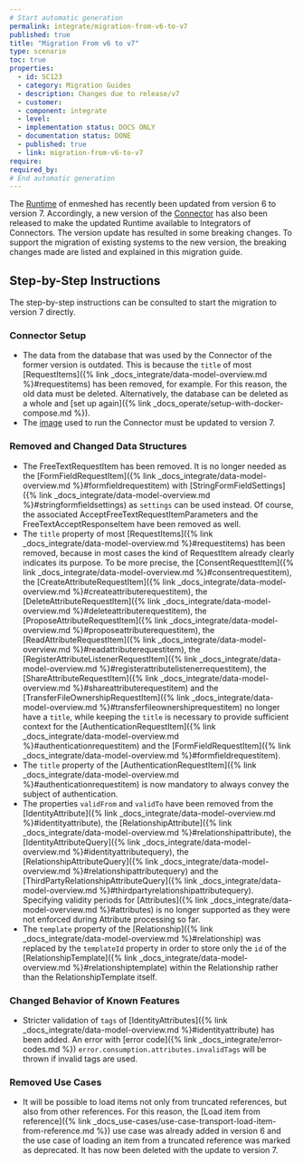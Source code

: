 ```yaml
---
# Start automatic generation
permalink: integrate/migration-from-v6-to-v7
published: true
title: "Migration From v6 to v7"
type: scenario
toc: true
properties:
  - id: SC123
  - category: Migration Guides
  - description: Changes due to release/v7
  - customer:
  - component: integrate
  - level:
  - implementation status: DOCS ONLY
  - documentation status: DONE
  - published: true
  - link: migration-from-v6-to-v7
require:
required_by:
# End automatic generation
---
```


The [Runtime](https://github.com/nmshd/runtime) of enmeshed has recently been updated from version 6 to version 7.
Accordingly, a new version of the [Connector](https://github.com/nmshd/connector) has also been released to make the updated Runtime available to Integrators of Connectors.
The version update has resulted in some breaking changes.
To support the migration of existing systems to the new version, the breaking changes made are listed and explained in this migration guide.

## Step-by-Step Instructions

The step-by-step instructions can be consulted to start the migration to version 7 directly.

### Connector Setup

- The data from the database that was used by the Connector of the former version is outdated. This is because the `title` of most [RequestItems]({% link _docs_integrate/data-model-overview.md %}#requestitems) has been removed, for example. For this reason, the old data must be deleted. Alternatively, the database can be deleted as a whole and [set up again]({% link _docs_operate/setup-with-docker-compose.md %}).
- The [image](https://github.com/nmshd/connector?tab=readme-ov-file#connector) used to run the Connector must be updated to version 7.

### Removed and Changed Data Structures

- The FreeTextRequestItem has been removed. It is no longer needed as the [FormFieldRequestItem]({% link _docs_integrate/data-model-overview.md %}#formfieldrequestitem) with [StringFormFieldSettings]({% link _docs_integrate/data-model-overview.md %}#stringformfieldsettings) as `settings` can be used instead. Of course, the associated AcceptFreeTextRequestItemParameters and the FreeTextAcceptResponseItem have been removed as well.
- The `title` property of most [RequestItems]({% link _docs_integrate/data-model-overview.md %}#requestitems) has been removed, because in most cases the kind of RequestItem already clearly indicates its purpose. To be more precise, the [ConsentRequestItem]({% link _docs_integrate/data-model-overview.md %}#consentrequestitem), the [CreateAttributeRequestItem]({% link _docs_integrate/data-model-overview.md %}#createattributerequestitem), the [DeleteAttributeRequestItem]({% link _docs_integrate/data-model-overview.md %}#deleteattributerequestitem), the [ProposeAttributeRequestItem]({% link _docs_integrate/data-model-overview.md %}#proposeattributerequestitem), the [ReadAttributeRequestItem]({% link _docs_integrate/data-model-overview.md %}#readattributerequestitem), the [RegisterAttributeListenerRequestItem]({% link _docs_integrate/data-model-overview.md %}#registerattributelistenerrequestitem), the [ShareAttributeRequestItem]({% link _docs_integrate/data-model-overview.md %}#shareattributerequestitem) and the [TransferFileOwnershipRequestItem]({% link _docs_integrate/data-model-overview.md %}#transferfileownershiprequestitem) no longer have a `title`, while keeping the `title` is necessary to provide sufficient context for the [AuthenticationRequestItem]({% link _docs_integrate/data-model-overview.md %}#authenticationrequestitem) and the [FormFieldRequestItem]({% link _docs_integrate/data-model-overview.md %}#formfieldrequestitem).
- The `title` property of the [AuthenticationRequestItem]({% link _docs_integrate/data-model-overview.md %}#authenticationrequestitem) is now mandatory to always convey the subject of authentication.
- The properties `validFrom` and `validTo` have been removed from the [IdentityAttribute]({% link _docs_integrate/data-model-overview.md %}#identityattribute), the [RelationshipAttribute]({% link _docs_integrate/data-model-overview.md %}#relationshipattribute), the [IdentityAttributeQuery]({% link _docs_integrate/data-model-overview.md %}#identityattributequery), the [RelationshipAttributeQuery]({% link _docs_integrate/data-model-overview.md %}#relationshipattributequery) and the [ThirdPartyRelationshipAttributeQuery]({% link _docs_integrate/data-model-overview.md %}#thirdpartyrelationshipattributequery). Specifying validity periods for [Attributes]({% link _docs_integrate/data-model-overview.md %}#attributes) is no longer supported as they were not enforced during Attribute processing so far.
- The `template` property of the [Relationship]({% link _docs_integrate/data-model-overview.md %}#relationship) was replaced by the `templateId` property in order to store only the `id` of the [RelationshipTemplate]({% link _docs_integrate/data-model-overview.md %}#relationshiptemplate) within the Relationship rather than the RelationshipTemplate itself.

### Changed Behavior of Known Features

- Stricter validation of `tags` of [IdentityAttributes]({% link _docs_integrate/data-model-overview.md %}#identityattribute) has been added. An error with [error code]({% link _docs_integrate/error-codes.md %}) `error.consumption.attributes.invalidTags` will be thrown if invalid tags are used.

### Removed Use Cases

- It will be possible to load items not only from truncated references, but also from other references.
  For this reason, the [Load item from reference]({% link _docs_use-cases/use-case-transport-load-item-from-reference.md %}) use case was already added in version 6 and the use case of loading an item from a truncated reference was marked as deprecated.
  It has now been deleted with the update to version 7.
